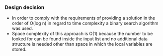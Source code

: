 ### Design decision
- In order to comply with the requirements of providing a solution in the order of O(log n) in regard to time complexity a binary search algorithm was used. 
- Space complexity of this approach is O(1) because the number to be looked for can be found inside the input list and no additional data structure is needed other than space in which the local variables are stored.